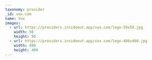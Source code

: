 ```yaml
---
taxonomy: provider
_id: vox.com
name: Vox
images:
  - url: https://providers.insideout.app/vox.com/logo-50x50.jpg
    width: 50
    height: 50
  - url: https://providers.insideout.app/vox.com/logo-400x400.jpg
    width: 400
    height: 400
---
```

